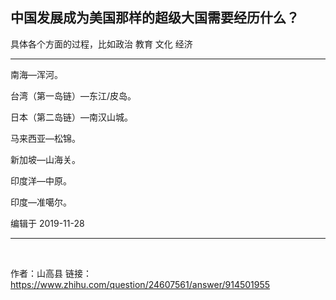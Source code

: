 ## 中国发展成为美国那样的超级大国需要经历什么？
具体各个方面的过程，比如政治 教育 文化 经济

----


南海—浑河。

台湾（第一岛链）—东江/皮岛。

日本（第二岛链）—南汉山城。

马来西亚—松锦。

新加坡—山海关。

印度洋—中原。

印度—准噶尔。


编辑于 2019-11-28


----

<br>

作者：山高县
链接：https://www.zhihu.com/question/24607561/answer/914501955

